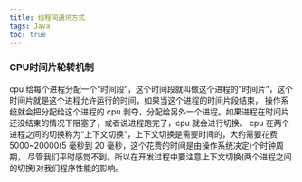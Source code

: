 ```yaml
---
title: 线程间通讯方式
tags: Java
toc: true
---
```




### CPU时间片轮转机制

cpu 给每个进程分配一个“时间段”，这个时间段就叫做这个进程的“时间片”，这个时间片就是这个进程允许运行的时间，如果当这个进程的时间片段结束，
操作系统就会把分配给这个进程的 cpu 剥夺，分配给另外一个进程。如果进程在时间片还没结束的情况下阻塞了，或者说进程跑完了，cpu 就会进行切换。
cpu 在两个进程之间的切换称为“上下文切换”，上下文切换是需要时间的，大约需要花费 5000~20000(5 毫秒到 20 毫秒，这个花费的时间是由操作系统决定)个时钟周期，
尽管我们平时感觉不到。所以在开发过程中要注意上下文切换(两个进程之间的切换)对我们程序性能的影响。




